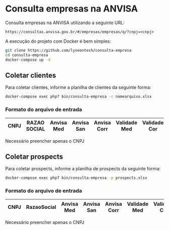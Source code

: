 # Consulta empresas na ANVISA

Consulta empresas na ANVISA utilizando a seguinte URL:

```
https://consultas.anvisa.gov.br/#/empresas/empresas/q/?cnpj=<cnpj>
```

A execução do projeto com Docker é bem simples:

```bash
git clone https://github.com/lyseontech/consulta-empresa
cd consulta-empresa
docker-compose up -d
```

## Coletar clientes
Para coletar clientes, informe a planilha de clientes da seguinte forma:

```bash
docker-compose exec php7 bin/consulta-empresa -c nomearquivo.xlsx
```

### Formato do arquivo de entrada

**CNPJ**|**RAZAO SOCIAL**|**Anvisa Med**|**Anvisa San**|**Anvisa Corr**|**Validade Med**|**Validade Cor**|**Validade San**
:-----:|:-----:|:-----:|:-----:|:-----:|:-----:|:-----:|:-----:

Necessário preencher apenas o CNPJ

## Coletar prospects
Para coletar prospects, informe a planilha de prospects da seguinte forma:

```bash
docker-compose exec php7 bin/consulta-empresa -p prospects.xlsx
```

### Formato do arquivo de entrada

**CNPJ**|**RazaoSocial**|**Anvisa Med**|**Anvisa San**|**Anvisa Corr**|**Validade Med**|**Validade Cor**|**Validade San**|**Endereco**|**Bairro**|**Numero**|**Complemento**|**cep**|**Cidade**|**Estado**|**Telefone**
:-----:|:-----:|:-----:|:-----:|:-----:|:-----:|:-----:|:-----:|:-----:|:-----:|:-----:|:-----:|:-----:|:-----:|:-----:|:-----:

Necessário preencher apenas o CNPJ
